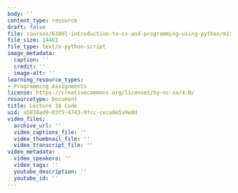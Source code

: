 ```yaml
---
body: ''
content_type: resource
draft: false
file: courses/6100l-introduction-to-cs-and-programming-using-python/mit6_100l_f22_lec18_code.py
file_size: 14461
file_type: text/x-python-script
image_metadata:
  caption: ''
  credit: ''
  image-alt: ''
learning_resource_types:
- Programming Assignments
license: https://creativecommons.org/licenses/by-nc-sa/4.0/
resourcetype: Document
title: Lecture 18 Code
uid: a5834ad9-03f5-4743-9fcc-ceca0e5a9e0d
video_files:
  archive_url: ''
  video_captions_file: ''
  video_thumbnail_file: ''
  video_transcript_file: ''
video_metadata:
  video_speakers: ''
  video_tags: ''
  youtube_description: ''
  youtube_id: ''
---
```

